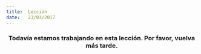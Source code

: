 ```yaml
---
title:  Lección
date:   23/03/2017
---
```


### <center>Todavía estamos trabajando en esta lección. Por favor, vuelva más tarde.</center>